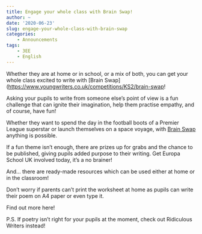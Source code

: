 ```yaml
---
title: Engage your whole class with Brain Swap!
author: ~
date: '2020-06-23'
slug: engage-your-whole-class-with-brain-swap
categories:
    - Announcements
tags:
    - 3EE
    - English
---
```


Whether they are at home or in school, or a mix of both, you can get your whole class excited to write with [Brain Swap](https://www.youngwriters.co.uk/competitions/KS2/brain-swap!

Asking your pupils to write from someone else’s point of view is a fun challenge that can ignite their imagination, help them practise empathy, and of course, have fun!

Whether they want to spend the day in the football boots of a Premier League superstar or launch themselves on a space voyage, with [Brain Swap](https://www.youngwriters.co.uk/competitions/KS2/brain-swap) anything is possible.

If a fun theme isn’t enough, there are prizes up for grabs and the chance to be published, giving pupils added purpose to their writing. Get Europa School UK involved today, it’s a no brainer!

And… there are ready-made resources which can be used either at home or in the classroom!

Don’t worry if parents can’t print the worksheet at home as pupils can write their poem on A4 paper or even type it.

Find out more here!

P.S. If poetry isn’t right for your pupils at the moment, check out Ridiculous Writers instead!


